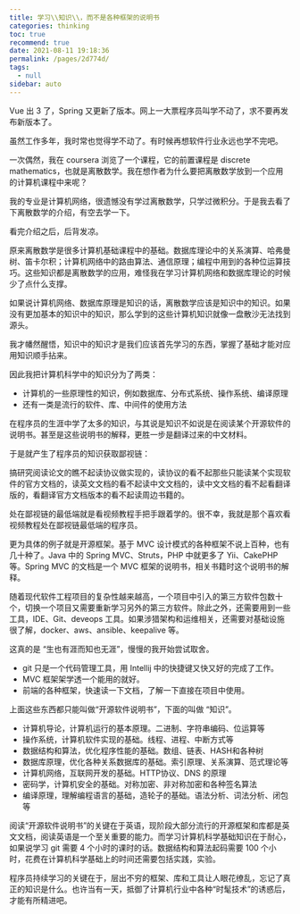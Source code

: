 ```yaml
---
title: 学习\\知识\\，而不是各种框架的说明书
categories: thinking
toc: true
recommend: true
date: 2021-08-11 19:18:36
permalink: /pages/2d774d/
tags: 
  - null
sidebar: auto
---
```


Vue 出 3 了，Spring 又更新了版本。网上一大票程序员叫学不动了，求不要再发布新版本了。

虽然工作多年，我时常也觉得学不动了。有时候再想软件行业永远也学不完吧。

一次偶然，我在 coursera 浏览了一个课程，它的前置课程是 discrete mathematics，也就是离散数学。我在想作者为什么要把离散数学放到一个应用的计算机课程中来呢？

我的专业是计算机网络，很遗憾没有学过离散数学，只学过微积分。于是我去看了下离散数学的介绍，有空去学一下。

看完介绍之后，后背发凉。

原来离散数学是很多计算机基础课程中的基础。数据库理论中的关系演算、哈弗曼树、笛卡尔积；计算机网络中的路由算法、通信原理；编程中用到的各种位运算技巧。这些知识都是离散数学的应用，难怪我在学习计算机网络和数据库理论的时候少了点什么支撑。

如果说计算机网络、数据库原理是知识的话，离散数学应该是知识中的知识。如果没有更加基本的知识中的知识，那么学到的这些计算机知识就像一盘散沙无法找到源头。

我才幡然醒悟，知识中的知识才是我们应该首先学习的东西，掌握了基础才能对应用知识顺手拈来。

因此我把计算机科学中的知识分为了两类：

- 计算机的一些原理性的知识，例如数据库、分布式系统、操作系统、编译原理
- 还有一类是流行的软件、库、中间件的使用方法

在程序员的生涯中学了太多的知识，与其说是知识不如说是在阅读某个开源软件的说明书。甚至是这些说明书的解释，更胜一步是翻译过来的中文材料。

于是就产生了程序员的知识获取鄙视链：

搞研究阅读论文的瞧不起读协议做实现的，读协议的看不起那些只能读某个实现软件的官方文档的，读英文文档的看不起读中文文档的，读中文文档的看不起看翻译版的，看翻译官方文档版本的看不起读周边书籍的。

处在鄙视链的最低端就是看视频教程手把手跟着学的。很不幸，我就是那个喜欢看视频教程处在鄙视链最低端的程序员。

更为具体的例子就是开源框架。基于 MVC 设计模式的各种框架不说上百种，也有几十种了。Java 中的 Spring MVC、Struts，PHP 中就更多了 Yii、CakePHP 等。Spring MVC 的文档是一个 MVC 框架的说明书，相关书籍时这个说明书的解释。

随着现代软件工程项目的复杂性越来越高，一个项目中引入的第三方软件包数十个，切换一个项目又需要重新学习另外的第三方软件。除此之外，还需要用到一些工具，IDE、Git、deveops 工具。如果涉猎架构和运维相关，还需要对基础设施很了解，docker、aws、ansible、keepalive 等。

这真的是 “生也有涯而知也无涯”，慢慢的我开始尝试取舍。



- git 只是一个代码管理工具，用 Intellij 中的快捷键又快又好的完成了工作。
- MVC 框架架学透一个能用的就好。
- 前端的各种框架，快速读一下文档，了解一下直接在项目中使用。



上面这些东西都只能叫做“开源软件说明书”，下面的叫做 “知识”。



- 计算机导论，计算机运行的基本原理。二进制、字符串编码、位运算等
- 操作系统，计算机软件实现的基础。线程、进程、中断方式等
- 数据结构和算法，优化程序性能的基础。数组、链表、HASH和各种树
- 数据库原理，优化各种关系数据库的基础。索引原理、关系演算、范式理论等
- 计算机网络，互联网开发的基础。HTTP协议、DNS 的原理
- 密码学，计算机安全的基础。对称加密、非对称加密和各种签名算法
- 编译原理，理解编程语言的基础，造轮子的基础。语法分析、词法分析、闭包等



阅读“开源软件说明书”的关键在于英语，现阶段大部分流行的开源框架和库都是英文文档，阅读英语是一个至关重要的能力。而学习计算机科学基础知识在于耐心，如果说学习 git 需要 4 个小时的课时的话。数据结构和算法起码需要 100 个小时，花费在计算机科学基础上的时间还需要包括实践，实验。



程序员持续学习的关键在于，层出不穷的框架、库和工具让人眼花缭乱，忘记了真正的知识是什么。也许当有一天，抵御了计算机行业中各种“时髦技术”的诱惑后，才能有所精进吧。



